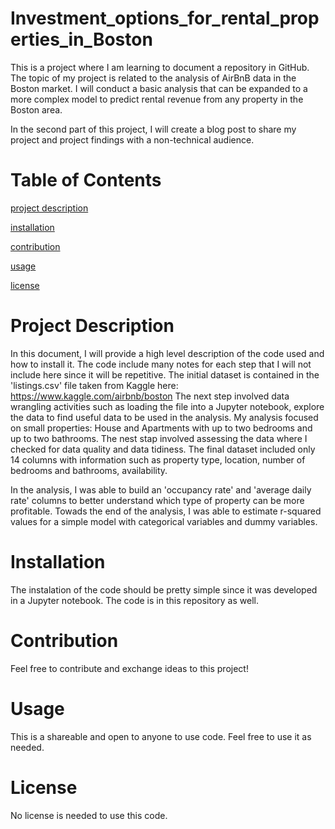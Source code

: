 # Investment_options_for_rental_properties_in_Boston
This is a project where I am learning to document a repository in GitHub. The topic of my project is related to the analysis of AirBnB data in the Boston market. I will conduct a basic analysis that can be expanded to a more complex model to predict rental revenue from any property in the Boston area.

In the second part of this project, I will create a blog post to share my project and project findings with a non-technical audience.

# Table of Contents  
[project description](#headers)

[installation](#headers)

[contribution](#headers)

[usage](#headers)

[license](#headers)

<a name="headers"/>

# Project Description
In this document, I will provide a high level description of the code used and how to install it. The code include many notes for each step that I will not include here since it will be repetitive.
The initial dataset is contained in the 'listings.csv' file taken from Kaggle here: https://www.kaggle.com/airbnb/boston
The next step involved data wrangling activities such as loading the file into a Jupyter notebook, explore the data to find useful data to be used in the analysis. My analysis focused on small properties: House and Apartments with up to two bedrooms and up to two bathrooms.
The nest stap involved assessing the data where I checked for data quality and data tidiness.
The final dataset included only 14 columns with information such as property type, location, number of bedrooms and bathrooms, availability.

In the analysis, I was able to build an 'occupancy rate' and 'average daily rate' columns to better understand which type of property can be more profitable. Towads the end of the analysis, I was able to estimate r-squared values for a simple model with categorical variables and dummy variables.

# Installation
The instalation of the code should be pretty simple since it was developed in a Jupyter notebook. The code is in this repository as well.

# Contribution
Feel free to contribute and exchange ideas to this project!

# Usage
This is a shareable and open to anyone to use code. Feel free to use it as needed.

# License
No license is needed to use this code.
